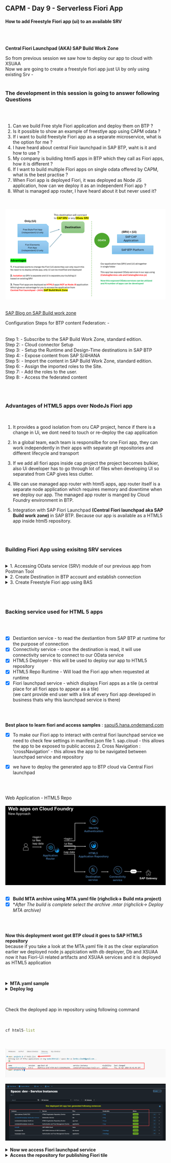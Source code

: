 ## CAPM - Day 9 - Serverless Fiori App 

#### How to add Freestyle Fiori app (ui) to an available SRV

</br>
</br>

**Central Fiori Launchpad  (AKA) SAP Build Work Zone**

So from previous session we saw how to deploy our app to cloud with XSUAA
</br> Now we are going to create a freestyle fiori app just Ui by only using existing Srv -
</br>
</br>

### The development in this session is going to answer following Questions
</br>
</br>

1. Can we build Free style Fiori application and deploy them on BTP ?
2. Is it possible to show an example of freestlye app using CAPM odata ?
3. If i want to build freestyle Fiori app as a separate microservice, what is the option for me ?
4. I have heard about central Fioir launchpad in SAP BTP, waht is it and how to use ?
5. My company is building html5 apps in BTP which they call as Fiori apps, how it is different ?
6. If I want to build multiple FIori apps on single odata offered by CAPM, what is the best practise ?
7. When Fiori app is deployed Fiori, it was deployed as Node JS application, how can we deploy it as an independent Fiori app ?
8. What is managed app router, I have heard about it but never used it?

</br>
</br>

<img src="./files/Serverless_Fiori_design.png" >

</br>
</br>

[SAP Blog on SAP Build work zone](https://community.sap.com/t5/technology-blogs-by-members/access-fiori-apps-via-sap-build-work-zone-site-with-federated-sap-s-4hana/ba-p/13558780)

Configuration Steps for BTP content Federation: -
</br>
</br>
</br>Step 1: - Subscribe to the SAP Build Work Zone, standard edition.
</br>Step 2: - Cloud connector Setup
</br>Step 3: - Setup the Runtime and Design-Time destinations in SAP BTP
</br>Step 4: - Expose content from SAP S/4HANA
</br>Step 5: - Import the content in SAP Build Work Zone, standard edition.
</br>Step 6: - Assign the imported roles to the Site.
</br>Step 7: - Add the roles to the user.
</br>Step 8: - Access the federated content


</br>
</br>

### Advantages of HTML5 apps over NodeJs Fiori app

</br>

1. It provides a good isolation from oru CAP project, hence if there is a change in Ui, 
   we dont need to touch or re-deploy the cap application 

2. In a global team, each team is responsilbe for one Fiori app, they can work independently
   in their apps with separate git repositories and different lifecycle and transport

3. If we add all fiori apps inside cap project the project becomes bulkier,
   also Ui developer has to go through lot of files when developing UI so separated from CAP gives less clutter. 
   
4. We can use managed app router with html5 apps, app router itself is a separate node application which requires memory and downtime when we deploy our app.
   The managed app router is manged by Cloud Foundry environment in BTP.

5. Integration with SAP Fiori Launchpad <b> (Central Fiori launchpad aka SAP Build work zone) </b> in SAP BTP. Because our app is available as a HTML5 app inside html5 repository.   

</br>
</br>


### Building Fiori App using exisitng SRV services 
</br>

<details>
<summary> 1. Accessing OData service (SRV) module of our previous app from Postman Tool </summary>
</br>
</br>

[some reading on postman on JWT](https://sap.github.io/cloud-sdk/docs/js/guides/retrieve-jwt)
</br>

[Reading on JWT and OAuth 2.0](https://frontegg.com/blog/oauth-vs-jwt#OAuth_vs_JWT_Key_Differences)
</br>

<img src="./files/OAuth2.0.png" >
</br>
</br>


When SRV module is accessed from cloud deployed app it appears like this
</br>
</br>
<img src="./files/capmd9-1.png" >
</br>
</br>
<img src="./files/capmd9-2.png" >
</br>
</br>
<img src="./files/capmd9-3.png" >
</br>
</br>
<img src="./files/capmd9-4.png" >
</br>
</br>

Creating a call service in postman tool for our SRV module
</br>
</br>
<img src="./files/capmd9-5.png" >
</br>
</br>

Select Authorization tab
</br>
</br>
<img src="./files/capmd9-6.png" >
</br>
</br>

Select Oauth 2.0 in this section
</br>
</br>
<img src="./files/capmd9-7.png" >
</br>
</br>

Fill the necessary values here 
</br>
</br>
<img src="./files/capmd9-8.png" >
</br>
</br>

Get the required values from BTP cloud account and add it to Postman
</br>
</br>
<img src="./files/capmd9-9.png" >
</br>
</br>
<img src="./files/capmd9-10.png" >
</br>
</br>
<img src="./files/capmd9-11.png" >
</br>
</br>

Before pasting the url need to add the following at the last of the url 
</br> ( <b>/url/oauth/token</b> )
</br>
</br>
<img src="./files/capmd9-12.png" >
</br>
</br>

Client ID & CLient Secret 
</br>
</br>
<img src="./files/capmd9-13.png" >
</br>
</br>
<img src="./files/capmd9-14.png" >
</br>
</br>
</br>

BTP Account userid and the password should be <b> BAS account password </b> dont confuse it with (BTP GLobal account password)
</br>
</br>
<img src="./files/capmd9-15.png" >
</br>
</br>
<img src="./files/capmd9-16.png" >
</br>
</br>
<img src="./files/capmd9-17.png" >
</br>
</br>

Token added acknowledgement will be shown in right bottom of screen
</br>
</br>
<img src="./files/capmd9-18.png" >
</br>
</br>

Now fire the call service and it should bring the data
</br>
</br>
<img src="./files/capmd9-19.png" >
</br>
</br>
<img src="./files/capmd9-20.png" >
</br>
</br>
</br>

Now we need to decrypt the JWT Token go to the website : https://www.base64decode.org
</br>
</br>
<img src="./files/capmd9-21.png" >
</br>
</br>
<img src="./files/capmd9-22.png" >
</br>
</br>
</br>

</details>



<details>
<summary> 2. Create Destination in BTP account and establish connection </summary>
</br>
</br>

We will use the available information from postman and this scope details from token to create Destination in BTP account as shown below
</br>
</br>
</br>

Go to the connectivity section in the sub account and click destination
</br>
</br>
<img src="./files/capmd9-23.png" >
</br>
</br>

select create new destiantion
</br>
</br>
<img src="./files/capmd9-24.png" >
</br>
</br>

Change the authentication type to - <b> OAuth2 User Token Exchange </b>
</br>
</br>
<img src="./files/capmd9-25.png" >
</br>
</br>

### Now fill the necesssary details from available data source as shown below
</br>
</br>

Copy this link from postman or our OData SRV or from our deployed SRV application
</br>
</br>
<img src="./files/capmd9-26.png" >
</br>
</br>
<img src="./files/capmd9-27.png" >
</br>
</br>
<img src="./files/capmd9-28.png" >
</br>
</br>
<img src="./files/capmd9-29.png" >
</br>
</br>
<img src="./files/capmd9-30.png" >
</br>
</br>
<img src="./files/capmd9-31.png" >
</br>
</br>

A success message showing that connection is established 
</br>
</br>
<img src="./files/capmd9-32.png" >
</br>
</br>

</br>
</br>
</details>


<details>
<summary> 3. Create Freestyle Fiori app using BAS </summary>
</br>
</br>
Go to BAS and press F1 and Search for 'Fiori Open Application generator'
</br>
</br>
<img src="./files/capmd9-33.png" >
</br>
</br>

Choose the template as shown below 
</br>
</br>
<img src="./files/capmd9-34.png" >
</br>
</br>
<img src="./files/capmd9-35.png" >
</br>
</br>

<details>
<summary> How to get the V2 odata path </summary>
</br>
</br>
<img src="./files/capmd9-36a.png" >
</br>
</br>
<img src="./files/capmd9-36b.png" >
</br>
</br>
<img src="./files/capmd9-36c.png" >
</br>
</br>
<img src="./files/capmd9-36d.png" >
</br>
</br>
</details>

<img src="./files/capmd9-36.png" >
</br>
</br>
<img src="./files/capmd9-37.png" >
</br>
</br>
<img src="./files/capmd9-38.png" >
</br>
</br>
<img src="./files/capmd9-39.png" >
</br>
</br>
<img src="./files/capmd9-40.png" >
</br>
</br>
<img src="./files/capmd9-41.png" >
</br>
</br>
<img src="./files/capmd9-42.png" >
</br>
</br>
<img src="./files/capmd9-43.png" >
</br>
</br>
<img src="./files/capmd9-44.png" >
</br>
</br>
<img src="./files/capmd9-45.png" >
</br>
</br>
<img src="./files/capmd9-46.png" >
</br>
</br>
<img src="./files/capmd9-47.png" >
</br>
</br>
</details>
</br>
</br>
</br>

### Backing service used for HTML 5 apps 
</br>
</br>

- [x] Destiantion service - to read the destiantion from SAP BTP at runtime for the purpose of connection
- [x] Connectivity service - once the destination is read, it will use connectivity service to connect to our OData service 
- [x] HTML5 Deployer - this will be used to deploy our app to HTML5 repository
- [x] HTML5 Repo Runtime - Will load the Fiori app when requested at runtime 
- [x] Fiori launchpad service - which displays Fiori apps as a tile (a central place for all fiori apps to appear as a tile)
</br> (we cant provide end user with a link af every fiori app developed in business thats why this launchpad service is there)
</br>
</br>

**Best place to learn fiori and access samples** : [sapui5.hana.ondemand.com](https://sapui5.hana.ondemand.com/#/)

- [x] To make our Fiori app to interact with central fiori launchpad service we need to check few settings in manifest.json file 
         1. sap.cloud - this allows the app to be exposed to public access 
         2. Cross Navigation : 'crossNavigation' - this allows the app to be navigated between launchpad service and repository 

- [x] we have to deploy the generated app to BTP cloud via Central Fiori launchpad 
</br>
</br>

Web Application - HTML5 Repo
</br>
</br>
<img src="./files/capmd9-48.png" >
</br>
</br>


- [x] **Build MTA archive using MTA.yaml file (righclick-> Build mta project)**
- [x] **After The build is complete select the archive *.mtar (righclick-> Deploy MTA archive)**

</br>
</br>

**Now this deployment wont got BTP cloud it goes to SAP HTML5 repository**
</br> because if you take a look at the MTA.yaml file it as the clear explanation
</br> earlier we deployed node js applciation with db deployer, Db and XSUAA 
</br> now it has Fiori-Ui related artifacts and XSUAA services and it is deployed as HTML5 application 

</br>
</br>

<details>
<summary> <b> MTA.yaml sample </b> </summary>
</br>

## MTA.yaml file (for reference)
</br>
</br>

```yaml

_schema-version: "3.2"
ID: comdantefreestylepo
description: Generated by Fiori Tools
version: 0.0.1
modules:
- name: comdantefreestylepo-destination-content
  type: com.sap.application.content
  requires:
  - name: comdantefreestylepo-destination-service
    parameters:
      content-target: true
  - name: comdantefreestylepo-repo-host
    parameters:
      service-key:
        name: comdantefreestylepo-repo-host-key
  - name: comdantefreestylepo-uaa
    parameters:
      service-key:
        name: comdantefreestylepo-uaa-key
  parameters:
    content:
      instance:
        destinations:
        - Name: comdantefreestylepo_html_repo_host
          ServiceInstanceName: comdantefreestylepo-html5-srv
          ServiceKeyName: comdantefreestylepo-repo-host-key
          sap.cloud.service: comdantefreestylepo
        - Authentication: OAuth2UserTokenExchange
          Name: comdantefreestylepo_uaa
          ServiceInstanceName: comdantefreestylepo-xsuaa-srv
          ServiceKeyName: comdantefreestylepo-uaa-key
          sap.cloud.service: comdantefreestylepo
        existing_destinations_policy: ignore
  build-parameters:
    no-source: true
- name: comdantefreestylepo-app-content
  type: com.sap.application.content
  path: .
  requires:
  - name: comdantefreestylepo-repo-host
    parameters:
      content-target: true
  build-parameters:
    build-result: resources
    requires:
    - artifacts:
      - comdantefreestylepo.zip
      name: comdantefreestylepo
      target-path: resources/
- name: comdantefreestylepo
  type: html5
  path: .
  build-parameters:
    build-result: dist
    builder: custom
    commands:
    - npm install
    - npm run build:cf
    supported-platforms: []
resources:
- name: comdantefreestylepo-destination-service
  type: org.cloudfoundry.managed-service
  parameters:
    config:
      HTML5Runtime_enabled: true
      init_data:
        instance:
          destinations:
          - Authentication: NoAuthentication
            Name: ui5
            ProxyType: Internet
            Type: HTTP
            URL: https://ui5.sap.com
          existing_destinations_policy: update
      version: 1.0.0
    service: destination
    service-name: comdantefreestylepo-destination-service
    service-plan: lite
- name: comdantefreestylepo-uaa
  type: org.cloudfoundry.managed-service
  parameters:
    path: ./xs-security.json
    service: xsuaa
    service-name: comdantefreestylepo-xsuaa-srv
    service-plan: application
- name: comdantefreestylepo-repo-host
  type: org.cloudfoundry.managed-service
  parameters:
    service: html5-apps-repo
    service-name: comdantefreestylepo-html5-srv
    service-plan: app-host
parameters:
  deploy_mode: html5-repo
  enable-parallel-deployments: true


```

</br>
</details>

<details>
<summary> <b> Deploy log </b> </summary>
</br>

## Deploy log for reference 
</br>
</br>

```bat

cf deploy /home/user/projects/freestylepo/mta_archives/comdantefreestylepo_0.0.1.mtar -f
Deploying multi-target app archive /home/user/projects/freestylepo/mta_archives/comdantefreestylepo_0.0.1.mtar in org 5acbc7d5trial / space dev as lordes.cloud9@gmail.com...

Uploading 1 files...
  /home/user/projects/freestylepo/mta_archives/comdantefreestylepo_0.0.1.mtar

 0s  0 B / 7.72 KiB    0.00%
 0s  7.72 KiB / 7.72 KiB  100.00%
 0s  7.72 KiB / 7.72 KiB  100.00% 0s
OK
Operation ID: af8db2d6-02b5-11ef-a437-eeee0a83c17b
Deploying in org "5acbc7d5trial" and space "dev"
Detected MTA schema version: "3"
No deployed MTA detected - this is initial deployment of MTA with ID "comdantefreestylepo"
Detected new MTA version: "0.0.1"
Processing service "comdantefreestylepo-xsuaa-srv"...
Setting service "comdantefreestylepo-xsuaa-srv" parameters from "xs-security.json"
Creating service "comdantefreestylepo-xsuaa-srv" from MTA resource "comdantefreestylepo-uaa"...
Processing service "comdantefreestylepo-destination-service"...
Creating service "comdantefreestylepo-destination-service" from MTA resource "comdantefreestylepo-destination-service"...
Processing service "comdantefreestylepo-html5-srv"...
Creating service "comdantefreestylepo-html5-srv" from MTA resource "comdantefreestylepo-repo-host"...
1 of 1 done
1 of 1 done
1 of 1 done
Creating service key "comdantefreestylepo-repo-host-key" for service instance "comdantefreestylepo-html5-srv"...
Creating service key "comdantefreestylepo-destination-content-comdantefreestylepo-destination-service-credentials" for service instance "comdantefreestylepo-destination-service"...
Creating service key "comdantefreestylepo-uaa-key" for service instance "comdantefreestylepo-xsuaa-srv"...
Creating service key "comdantefreestylepo-app-content-comdantefreestylepo-repo-host-credentials" for service instance "comdantefreestylepo-html5-srv"...
Uploading content module "comdantefreestylepo-app-content" in target service "comdantefreestylepo-repo-host"...
Deploying content module "comdantefreestylepo-destination-content" in target service "comdantefreestylepo-destination-service"...
Deploying content module "comdantefreestylepo-app-content" in target service "comdantefreestylepo-repo-host"...
Skipping deletion of services, because the command line option "--delete-services" is not specified.
Process finished.
Use "cf dmol -i af8db2d6-02b5-11ef-a437-eeee0a83c17b" to download the logs of the process.

 *  Terminal will be reused by tasks, press any key to close it.

```
</br>
</details>

</br>
</br>

Check the deployed app in repository using following command 
</br>
</br>

```bat

cf html5-list
```
</br>
</br>
<img src="./files/capmd9-49.png" >
</br>
</br>
<img src="./files/capmd9-50.png" >
</br>
</br>


<details>
<summary> <b> Now we access Fiori launchpad service </b> </summary>
</br>
</br>
</br>
To get it we need to create an instance for SAP Build workzone, standard Edition
</br>
</br>
<img src="./files/capmd9-51.png" >
</br>
</br>
<img src="./files/capmd9-52.png" >
</br>
</br>

Dont launch the app yet, need to assign the role permission for this app first
</br>
</br>
<img src="./files/capmd9-52.png" >
</br>
</br>
<img src="./files/capmd9-54.png" >
</br>
</br>
<img src="./files/capmd9-55.png" >
</br>
</br>
<img src="./files/capmd9-56.png" >
</br>
</br>

**Post assignment of role need to logout and login to get the role to be reflected on my account**
</br>
</br>
<img src="./files/capmd9-57.png" >
</br>
</br>
</details>

<details>
<summary> <b> Access the repository for publishing Fiori tile </b> </summary>
</br>
</br>

<img src="./files/capmd9-58.png" >
</br>
</br>

<img src="./files/capmd9-59.png" >
</br>
</br>

<img src="./files/capmd9-60.png" >
</br>
</br>

<img src="./files/capmd9-61.png" >
</br>
</br>

<img src="./files/capmd9-62.png" >
</br>
</br>

<img src="./files/capmd9-63.png" >
</br>
</br>

<img src="./files/capmd9-64.png" >
</br>
</br>

<img src="./files/capmd9-65.png" >
</br>
</br>

<img src="./files/capmd9-66.png" >
</br>
</br>

In some cases the deployed app wont get refelected in HTML5 repository in that case have to do the following
</br> go to Channel manager and refresh the repository so the app gets updated for access
</br>
</br>
<img src="./files/capmd9-67.png" >
</br>
</br>
<img src="./files/capmd9-68.png" >
</br>
</br>

Now we create catalog from content explorer as shown below
</br>
</br>
<img src="./files/capmd9-69.png" >
</br>
</br>
<img src="./files/capmd9-70.png" >
</br>
</br>

</details>

       

<!--

</br>
</br>

``` cds 
	


``` 

</br>
</br>
<img src="./files/capmd7-1.png" >
</br>
</br>

## MyService.js 
</br>
</br>

```js



```
</br>
<img src="./files/capmd7-2.png" >
</br>
</br>



<details>
<summary> <b> ALL CODE CHANGES - TODAY SESSION </b> </summary>
</br>
</br>

</br>
</br>

</br>
</br>
</details>


-->

</br>
</br>
</br>
</br>
</br>
</br>
</br>
</br>
</br>
</br>


</br>
</br>
</br>
</br>
</br>
</br>
</br>
</br>

# NEXT ------ CAPM - DAY 10 - Side by Side extension

<p align="center"> 
<a href="https://github.com/Octavius-Dante/Tetra_Proxima/tree/main/CAPM-DAY-10"> CAPM DAY 10 - Side by Side extension</a> 
	
</br>
</br>

#### Previous Sessions
</br>
<!--
- [x] <a href="https://github.com/Octavius-Dante/Tetra_Proxima/tree/main/CAPM-DAY-12"> CAPM Day 12 - Extension CI CD</a>
- [x] <a href="https://github.com/Octavius-Dante/Tetra_Proxima/tree/main/CAPM-DAY-11"> CAPM Day 11 - S4HANA Side by Side</a>
- [x] <a href="https://github.com/Octavius-Dante/Tetra_Proxima/tree/main/CAPM-DAY-10"> CAPM Day 10 - Side by Side extension</a>
- [x] <a href="https://github.com/Octavius-Dante/Tetra_Proxima/tree/main/CAPM-DAY-9"> CAPM Day 9 - Serverless Fiori App</a>
-->

- [x] <a href="https://github.com/Octavius-Dante/Tetra_Proxima/tree/main/CAPM-DAY-8"> CAPM Day 8 - CAPM Security XSUAA</a>
- [x] <a href="https://github.com/Octavius-Dante/Tetra_Proxima/tree/main/CAPM-DAY-7"> CAPM Day 7 - HANA and Deployment</a>
- [x] <a href="https://github.com/Octavius-Dante/Tetra_Proxima/tree/main/CAPM-DAY-6"> CAPM Day 6 - Fiori App Draft</a>
- [x] <a href="https://github.com/Octavius-Dante/Tetra_Proxima/tree/main/CAPM-DAY-5"> CAPM Day 5 - Fiori Elements</a>
- [x] <a href="https://github.com/Octavius-Dante/Tetra_Proxima/tree/main/CAPM-DAY-4"> CAPM Day 4 - Generic Handlers</a>
- [x] <a href="https://github.com/Octavius-Dante/Tetra_Proxima/tree/main/CAPM-DAY-3"> CAPM Day 3 - EPM DB and CDS Views</a>
- [x] <a href="https://github.com/Octavius-Dante/Tetra_Proxima/tree/main/CAPM-DAY-2"> CAPM Day 2 - Aspects and Reuse Tables</a>
- [x] <a href="https://github.com/Octavius-Dante/Tetra_Proxima/tree/main/CAPM-DAY-1"> CAPM Day 1 - First CAP App </a>

</br>
</br>

</p>
